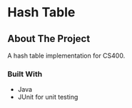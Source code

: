 # Hash Table

## About The Project
A hash table implementation for CS400.

### Built With

* Java
* JUnit for unit testing
